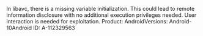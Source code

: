 In libavc, there is a missing variable initialization. This could lead to remote information disclosure with no additional execution privileges needed. User interaction is needed for exploitation. Product: AndroidVersions: Android-10Android ID: A-112329563